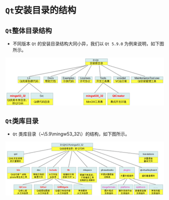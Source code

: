 # `Qt`安装目录的结构

## `Qt`整体目录结构

- 不同版本 `Qt` 的安装目录结构大同小异，我们以 `Qt 5.9.0` 为例来说明，如下图所示。

![](images/install_structure.png)

## `Qt`类库目录

- `Qt` 类库目录（~\5.9\mingw53_32\）的结构，如下图所示。

![](images/install_class.png)
